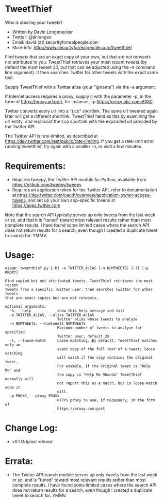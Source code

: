 TweetThief
=============

Who is stealing your tweets?

* Written by David Longenecker
* Twitter: @dnlongen
* Email: david (at) securityforrealpeople.com
* More info: http://www.securityforrealpeople.com/tweetthief

Find tweets that are an exact copy of your own, but that are not retweets nor attributed to you. TweetThief retrieves your most recent tweets (by default the most recent 20, but that can be adjusted using the -n command line argument). It then searches Twitter for other tweets with the exact same text.

Supply TweetThief with a Twitter alias (your "@name") via the -a argument.

If Internet access requires a proxy, supply it with the parameter -p, in the form of https://proxy.url:port, for instance, -p https://proxy.abc.com:8080

Twitter converts every url into a "t.co" shortlink. The same url tweeted again later will get a different shortlink. TweetThief handles this by examining the url entity, and replaconf the t.co shortlink with the expanded url provided by the Twitter API.

The Twitter API is rate-limited, as described at https://dev.twitter.com/rest/public/rate-limiting. If you get a rate-limit error running tweetthief, try again with a smaller -n, or wait a few minutes.

Requirements:
=============

* Requires tweepy, the Twitter API module for Python, available from https://github.com/tweepy/tweepy
* Requires an application token for the Twitter API. refer to documentation at https://dev.twitter.com/oauth/overview/application-owner-access-tokens, and set up your own app-specific tokens at https://apps.twitter.com
 
Note that the search API typically serves up only tweets from the last week or so, and that it is "tuned" toward most relevant results rather than most complete results. I have found some limited cases where the search API does not return results for a search, even though I created a duplicate tweet to search for. YMMV.

Usage:
=============

```
usage: tweetthief.py [-h] -a TWITTER_ALIAS [-n NUMTWEETS] [-l] [-p PROXY]

Find copied but not attributed tweets. TweetThief retrieves the most recent
tweets from a specific Twitter user, then searches Twitter for other tweets
that are exact copies but are not retweets.

optional arguments:
  -h, --help            show this help message and exit
  -a TWITTER_ALIAS, --alias TWITTER_ALIAS
                        Twitter alias whose tweets to analyze
  -n NUMTWEETS, --numtweets NUMTWEETS
                        Maximum number of tweets to analyze for specified
                        Twitter user; default 20
  -l, --loose-match     Loose matching. By default, TweetThief matches only an
                        exact copy of the full text of a tweet; loose matching
                        will match if the copy contains the original tweet.
                        For example, if the original tweet is "Help Me" and
                        the copy is "Help Me Rhonda" TweetThief normally will
                        not report this as a match, but in loose-match mode it
                        will.
  -p PROXY, --proxy PROXY
                        HTTPS proxy to use, if necessary, in the form of
                        https://proxy.com:port
```

Change Log:
=============

* v0.1 Original release.

Errata:
=============

* The Twitter API search module serves up only tweets from the last week or so, and is "tuned" toward most relevant results rather than most complete results. I have found some limited cases where the search API does not return results for a search, even though I created a duplicate tweet to search for. YMMV.
